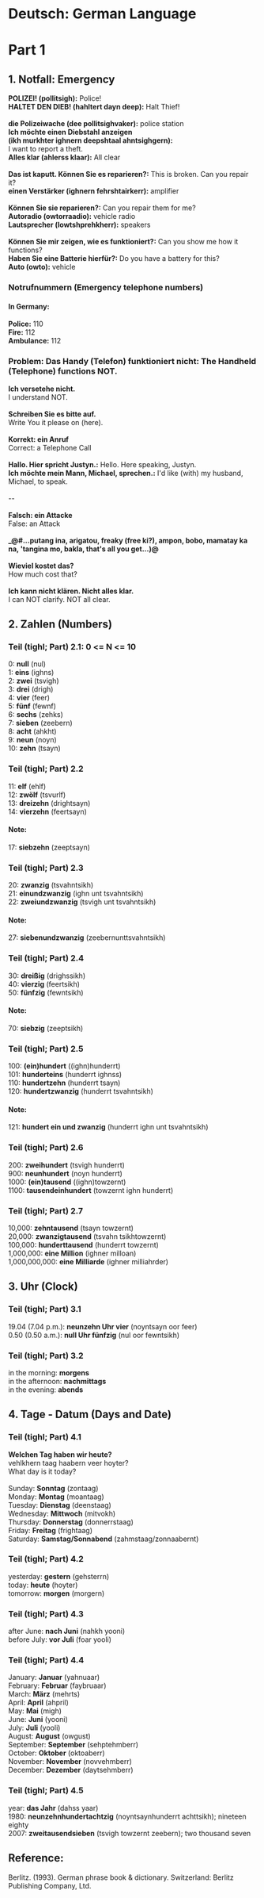 # Deutsch: German Language

# Part 1

## 1. Notfall: Emergency
<b>POLIZEI! (pollitsigh):</b> Police!<br/>
<b>HALTET DEN DIEB! (hahltert dayn deep):</b> Halt Thief!<br/>
<br/>
<b>die Polizeiwache (dee pollitsighvaker):</b> police station<br/>
<b>Ich möchte einen Diebstahl anzeigen<br/> 
(ikh murkhter ighnern deepshtaal ahntsighgern):</b><br/> 
I want to report a theft.<br/>
<b>Alles klar (ahlerss klaar):</b> All clear<br/> 
<br/> 
<b>Das ist kaputt. Können Sie es reparieren?:</b> This is broken. Can you repair it? <br/> 
<b>einen Verstärker (ighnern fehrshtairkerr):</b> amplifier<br/> 
<br/> 
<b>Können Sie sie reparieren?:</b> Can you repair them for me? <br/> 
<b>Autoradio (owtorraadio):</b> vehicle radio<br/> 
<b>Lautsprecher (lowtshprehkherr):</b> speakers<br/> 
<br/> 
<b>Können Sie mir zeigen, wie es funktioniert?:</b> Can you show me how it functions?<br/> 
<b>Haben Sie eine Batterie hierfür?:</b> Do you have a battery for this?<br/> 
<b>Auto (owto):</b> vehicle<br/> 

### Notrufnummern (Emergency telephone numbers)
#### In Germany: 
<b>Police:</b> 110<br/>
<b>Fire:</b> 112<br/>
<b>Ambulance:</b> 112<br/>

### Problem: <b>Das Handy (Telefon) funktioniert nicht:</b> The Handheld (Telephone) functions NOT.
<b>Ich versetehe nicht.</b><br/>
I understand NOT.<br/>
<br/>
<b>Schreiben Sie es bitte auf.</b><br/>
Write You it please on (here).<br/>
<br/>
<b>Korrekt: ein Anruf</b><br/>
Correct: a Telephone Call<br/>
<br/>
<b>Hallo. Hier spricht Justyn.:</b> Hello. Here speaking, Justyn.<br/>
<b>Ich möchte mein Mann, Michael, sprechen.:</b> I'd like (with) my husband, Michael, to speak.<br/>
<br/>
--<br/>
<br/>
<b>Falsch: ein Attacke</b><br/>
False: an Attack<br/>
<br/>
<b>_@#...putang ina, arigatou, freaky (free ki?), ampon, bobo, mamatay ka na, 'tangina mo, bakla, that's all you get...)@</b><br/>
<br/>
<b>Wieviel kostet das?</b><br/>
How much cost that?<br/>
<br/>
<b>Ich kann nicht klären. Nicht alles klar.</b><br/>
I can NOT clarify. NOT all clear.<br/>

## 2. Zahlen (Numbers)
### Teil (tighl; Part) 2.1: 0 <= N <= 10
0: <b>null</b> (nul)<br/>
1: <b>eins</b> (ighns)<br/>
2: <b>zwei</b> (tsvigh)<br/>
3: <b>drei</b> (drigh)<br/>
4: <b>vier</b> (feer)<br/>
5: <b>fünf</b> (fewnf)<br/>
6: <b>sechs</b> (zehks)<br/>
7: <b>sieben</b> (zeebern)<br/>
8: <b>acht</b> (ahkht)<br/>
9: <b>neun</b> (noyn)<br/>
10: <b>zehn</b> (tsayn)<br/>

### Teil (tighl; Part) 2.2
11: <b>elf</b> (ehlf)<br/>
12: <b>zwölf</b> (tsvurlf)<br/>
13: <b>dreizehn</b> (drightsayn)<br/>
14: <b>vierzehn</b> (feertsayn)<br/>

#### Note:
17: <b>siebzehn</b> (zeeptsayn)<br/>

### Teil (tighl; Part) 2.3
20: <b>zwanzig</b> (tsvahntsikh)<br/>
21: <b>einundzwanzig</b> (ighn unt tsvahntsikh)<br/>
22: <b>zweiundzwanzig</b> (tsvigh unt tsvahntsikh)<br/>

#### Note:
27: <b>siebenundzwanzig</b> (zeebernunttsvahntsikh)<br/>

### Teil (tighl; Part) 2.4
30: <b>dreißig</b> (drighssikh)<br/>
40: <b>vierzig</b> (feertsikh)<br/>
50: <b>fünfzig</b> (fewntsikh)<br/>

#### Note:
70: <b>siebzig</b> (zeeptsikh)<br/>

### Teil (tighl; Part) 2.5
100: <b>(ein)hundert</b> ((ighn)hunderrt)<br/>
101: <b>hunderteins</b> (hunderrt ighnss)<br/>
110: <b>hundertzehn</b> (hunderrt tsayn)<br/>
120: <b>hundertzwanzig</b> (hunderrt tsvahntsikh)<br/>

#### Note:
121: <b>hundert ein und zwanzig</b> (hunderrt ighn unt tsvahntsikh)<br/>

### Teil (tighl; Part) 2.6
200: <b>zweihundert</b> (tsvigh hunderrt)<br/>
900: <b>neunhundert</b> (noyn hunderrt)<br/>
1000: <b>(ein)tausend</b> ((ighn)towzernt)<br/>
1100: <b>tausendeinhundert</b> (towzernt ighn hunderrt)<br/>

### Teil (tighl; Part) 2.7
10,000: <b>zehntausend</b> (tsayn towzernt)<br/>
20,000: <b>zwanzigtausend</b> (tsvahn tsikhtowzernt)<br/>
100,000: <b>hunderttausend</b> (hunderrt towzernt)<br/>
1,000,000: <b>eine Million</b> (ighner milloan)<br/>
1,000,000,000: <b>eine Milliarde</b> (ighner milliahrder)<br/>

## 3. Uhr (Clock)
### Teil (tighl; Part) 3.1
19.04 (7.04 p.m.): <b>neunzehn Uhr vier</b> (noyntsayn oor feer)<br/>
0.50 (0.50 a.m.): <b>null Uhr fünfzig</b> (nul oor fewntsikh)<br/>

### Teil (tighl; Part) 3.2
in the morning: <b>morgens</b><br/>
in the afternoon: <b>nachmittags</b><br/>
in the evening: <b>abends</b><br/>

## 4. Tage - Datum (Days and Date)
### Teil (tighl; Part) 4.1
<b>Welchen Tag haben wir heute?</b><br/>
vehlkhern taag haabern veer hoyter?<br/>
What day is it today?<br/>
<br/>
Sunday: <b>Sonntag</b> (zontaag)<br/>
Monday: <b>Montag</b> (moantaag)<br/>
Tuesday: <b>Dienstag</b> (deenstaag)<br/>
Wednesday: <b>Mittwoch</b> (mitvokh)<br/>
Thursday: <b>Donnerstag</b> (donnerrstaag)<br/>
Friday: <b>Freitag</b> (frightaag)<br/>
Saturday: <b>Samstag/Sonnabend</b> (zahmstaag/zonnaabernt)<br/>

### Teil (tighl; Part) 4.2
yesterday: <b>gestern</b> (gehsterrn)<br/>
today: <b>heute</b> (hoyter)<br/>
tomorrow: <b>morgen</b> (morgern)<br/>

### Teil (tighl; Part) 4.3
after June: <b>nach Juni</b> (nahkh yooni)<br/>
before July: <b>vor Juli</b> (foar yooli)<br/>

### Teil (tighl; Part) 4.4
January: <b>Januar</b> (yahnuaar)<br/>
February: <b>Februar</b> (faybruaar)<br/>
March: <b>März</b> (mehrts)<br/>
April: <b>April</b> (ahpril)<br/>
May: <b>Mai</b> (migh)<br/>
June: <b>Juni</b> (yooni)<br/>
July: <b>Juli</b> (yooli)<br/>
August: <b>August</b> (owgust)<br/>
September: <b>September</b> (sehptehmberr)<br/>
October: <b>Oktober</b> (oktoaberr)<br/>
November: <b>November</b> (novvehmberr)<br/>
December: <b>Dezember</b> (daytsehmberr)<br/>

### Teil (tighl; Part) 4.5
year: <b>das Jahr</b> (dahss yaar)<br/>
1980: <b>neunzehnhundertachtzig</b> (noyntsaynhunderrt achttsikh); nineteen eighty<br/>
2007: <b>zweitausendsieben</b> (tsvigh towzernt zeebern); two thousand seven<br/>

## Reference:
Berlitz. (1993). German phrase book & dictionary. Switzerland: Berlitz Publishing Company, Ltd. 

